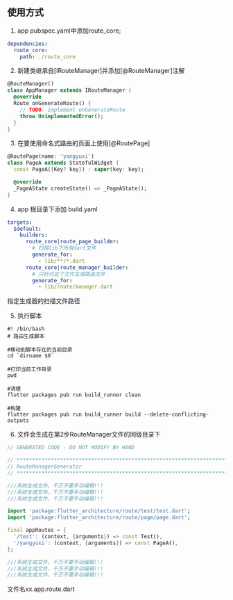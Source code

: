 ## 使用方式

1. app pubspec.yaml中添加route_core;
```yaml
dependencies:
  route_core:
    path: ./route_core
```

2. 新建类继承自[IRouteManager]并添加[@RouteManager]注解
```dart
@RouteManager()
class AppManager extends IRouteManager {
  @override
  Route onGenerateRoute() {
    // TODO: implement onGenerateRoute
    throw UnimplementedError();
  }
}
```
3. 在要使用命名式路由的页面上使用[@RoutePage]
```dart
@RoutePage(name: 'yangyuxi')
class PageA extends StatefulWidget {
  const PageA({Key? key}) : super(key: key);

  @override
  _PageAState createState() => _PageAState();
}
```

4. app 根目录下添加 build.yaml
```yaml
targets:
  $default:
    builders:
      route_core|route_page_builder:
        # 扫描lib下所有dart文件
        generate_for:
          - lib/**/*.dart
      route_core|route_manager_builder:
        # 只针对这个文件生成路由文件
        generate_for:
          - lib/route/manager.dart
```
指定生成器的扫描文件路径

5. 执行脚本
```shell
#! /bin/bash
# 路由生成脚本

#移动到脚本存在的当前目录
cd `dirname $0`

#打印当前工作目录
pwd

#清理
flutter packages pub run build_runner clean

#构建
flutter packages pub run build_runner build --delete-conflicting-outputs

```

6. 文件会生成在第2步RouteManager文件的同级目录下
```dart
// GENERATED CODE - DO NOT MODIFY BY HAND

// **************************************************************************
// RouteManagerGenerator
// **************************************************************************

///系统生成文件，千万不要手动编辑!!!
///系统生成文件，千万不要手动编辑!!!
///系统生成文件，千万不要手动编辑!!!

import 'package:flutter_architecture/route/test/test.dart';
import 'package:flutter_architecture/route/page/page.dart';

final appRoutes = {
  '/test': (context, {arguments}) => const Test(),
  '/yangyuxi': (context, {arguments}) => const PageA(),
};

///系统生成文件，千万不要手动编辑!!!
///系统生成文件，千万不要手动编辑!!!
///系统生成文件，千万不要手动编辑!!!

```
文件名xx.app.route.dart